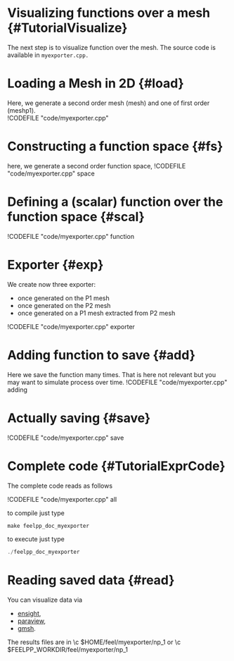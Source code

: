 Visualizing functions over a mesh {#TutorialVisualize}
======================================



The next step is to visualize function over the mesh. The source code is
available in `myexporter.cpp.`

# Loading a Mesh in 2D {#load}

Here, we generate a second order mesh (mesh) and one of first order (meshp1).   
!CODEFILE "code/myexporter.cpp"   



# Constructing a function space {#fs}

here, we generate a second order function space,
!CODEFILE "code/myexporter.cpp" space

# Defining a (scalar) function over the function space {#scal}

!CODEFILE "code/myexporter.cpp" function

# Exporter {#exp}

We create now three exporter:
- once generated on the P1 mesh
- once generated on the P2 mesh
- once generated on a P1 mesh extracted from P2 mesh

!CODEFILE "code/myexporter.cpp" exporter

# Adding function to save {#add}

Here we save the function many times.
That is here not relevant but you may want to simulate process over time.
!CODEFILE "code/myexporter.cpp" adding

# Actually saving {#save}

!CODEFILE "code/myexporter.cpp" save


#  Complete code {#TutorialExprCode}

The complete code reads as follows

!CODEFILE "code/myexporter.cpp" all

to compile just type
```cpp
make feelpp_doc_myexporter
```
to execute just type
```cpp
./feelpp_doc_myexporter
```


# Reading saved data {#read}

You can visualize data via
- [ensight](https://www.ceisoftware.com/),
- [paraview](www.paraview.org/),
- [gmsh](http://geuz.org/gmsh).

The results files are in \c $HOME/feel/myexporter/np_1 or \c $FEELPP_WORKDIR/feel/myexporter/np_1
